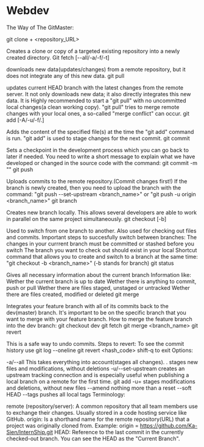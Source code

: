 # Webdev

The Way of The GitMaster:

git clone + <repository_URL>

Creates a clone or copy of a targeted existing repository into a newly created directory.
Git fetch [--all/-a/-f/-t]

downloads new data(updates/changes) from a remote repository, but it does not integrate any of this new data.
git pull

updates current HEAD branch with the latest changes from the remote server. It not only downloads new data; it also directly integrates this new data.
It is Highly recommended to start a "git pull" with no uncommitted local changes(a clean working copy).
"git pull" tries to merge remote changes with your local ones, a so-called "merge conflict" can occur.
git add [-A/-u/-f/.]

Adds the content of the specified file(s) at the time the "git add" command is run. "git add" is used to stage changes for the next commit.
git commit

Sets a checkpoint in the development process which you can go back to later if needed.
You need to write a short message to explain what we have developed or changed in the source code with the command: git commit -m ""
git push

Uploads commits to the remote repository.(Commit changes first!)
If the branch is newly created, then you need to upload the branch with the command: "git push --set-upstream <branch_name>" or "git push -u origin <branch_name>"
git branch

Creates new branch locally. This allows several developers are able to work in parallel on the same project simultaneously.
git checkout [-b]

Used to switch from one branch to another.
Also used for checking out files and commits.
Important steps to succesfully switch between branches:
The changes in your currrent branch must be committed or stashed before you switch
The branch you want to check out should exist in your local
Shortcut command that allows you to create and switch to a branch at the same time: "git checkout -b <branch_name>" (-b stands for branch)
git status

Gives all necessary information about the current branch
Information like:
Wether the current branch is up to date
Wether there is anything to commit, push or pull
Wether there are files staged, unstaged or untracked
Wether there are files created, modified or deleted
git merge

Integrates your feature branch with all of its commits back to the dev(master) branch.
It's important to be on the specific branch that you want to merge with your feature branch.
How to merge the feature branch into the dev branch:
git checkout dev
git fetch
git merge <branch_name>
git revert

This is a safe way to undo commits.
Steps to revert:
To see the commit history use git log --oneline
git revert <hash_code>
shift-q to exit
Options:

-a/--all
This takes everything into account(stages all changes).
.
stages new files and modifications, without deletions
-u/--set-upstream
creates an upstream tracking connection and is especially useful when publishing a local branch on a remote for the first time.
git add -u= stages modifications and deletions, without new files
--amend
nothing more than a reset --soft HEAD
--tags
pushes all local tags
Terminology:

remote (repository/server): A common repository that all team members use to exchange their changes. Usually stored in a code hosting service like GitHub.
origin: Is a shorthand name for the remote repository(URL) that a project was originally cloned from. Example: origin = https://github.com/Ka-Sien/InternShip.git
HEAD: Reference to the last commit in the currently checked-out branch. You can see the HEAD as the "Current Branch".